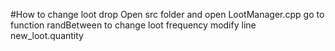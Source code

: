 #How to change loot drop
  Open src folder and open LootManager.cpp
  go to function randBetween
  to change loot frequency modify line
    new_loot.quantity 
